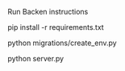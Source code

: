 Run Backen instructions 

pip install -r requirements.txt

python migrations/create_env.py


python server.py